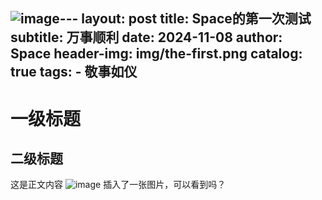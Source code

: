 ![image](https://github.com/user-attachments/assets/fa562ab1-a04c-4e66-a3e1-0fa07fd98edc)---
layout:     post
title:      Space的第一次测试
subtitle:   万事顺利
date:       2024-11-08
author:     Space
header-img: img/the-first.png
catalog:   true
tags:
    - 敬事如仪
---
# 一级标题
## 二级标题
这是正文内容
![image](https://github.com/user-attachments/assets/c7bb097e-3fd3-49ca-8d17-dc2664d45610)
插入了一张图片，可以看到吗？
